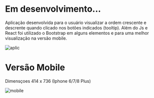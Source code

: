 # Em desenvolvimento...

Aplicação desenvolvida para o usuário visualizar a ordem crescente e descrente quando clicado nos botões indicados (tooltip). Além do Js e React foi utilizado o Bootstrap em alguns elementos e para uma melhor visualização na versão mobile.

![aplic](https://user-images.githubusercontent.com/111023661/213943003-20e51679-8492-4c13-b39b-12c1ed76be39.jpg)

# Versão Mobile
Dimensçoes 414 x 736 (Iphone 6/7/8 Plus)

![mobile](https://user-images.githubusercontent.com/111023661/214703338-4b776852-347e-4fc2-b8fb-61eb8917d1f1.JPG)


